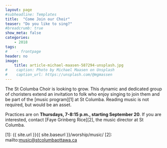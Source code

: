 ```yaml
---
layout: page
#subheadline: Templates
title:  "Come Join our Choir"
teaser: "Do you like to sing?"
#breadcrumb: true
show_meta: false
categories:
    - 2018
tags:
#    - frontpage
header: no
image:
    title: article-michael-maasen-587294-unsplash.jpg
#    caption: Photo by Michael Maasen on Unsplash
#    caption_url: https://unsplash.com/@mgmassen
---
```

The St Columba Choir is looking to grow.  This dynamic and dedicated group of choristers extend an invitation to folk who enjoy singing to join them and be part of the [music program][1] at St Columba.  Reading music is not required, but would be an asset.  

Practices are on <b>Thursdays, 7-8:15 p.m., starting September 20</b>.  If you are interested, contact [Faye Grinberg Rice][2], the music director at St Columba.

 [1]: {{ site.url }}{{ site.baseurl }}/worship/music/
 [2]: mailto:music@stcolumbaottawa.ca
